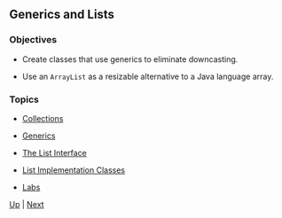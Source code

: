 ## Generics and Lists

### Objectives

* Create classes that use generics to eliminate downcasting.

* Use an `ArrayList` as a resizable alternative to a Java language array.

### Topics

*  [Collections](Collections.md)

*  [Generics](Generics.md)

*  [The List Interface](TheListInterface.md)

*  [List Implementation Classes](ListImplementationClasses.md)

*  [Labs](Labs.md)

[Up](../README.md) | [Next](Collections.md)

